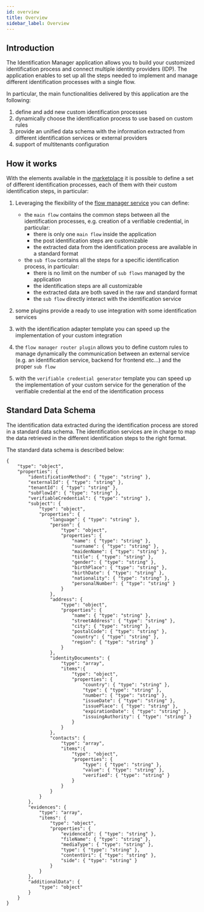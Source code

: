 ```yaml
---
id: overview
title: Overview
sidebar_label: Overview
---
```


<!--
WARNING: this file was automatically generated by Mia-Platform Doc Aggregator.
DO NOT MODIFY IT BY HAND.
Instead, modify the source file and run the aggregator to regenerate this file.
-->

## Introduction

The Identification Manager application allows you to build your customized identification process and connect multiple identity providers (IDP). The application enables to set up all the steps needed to implement and manage different identification processes with a single flow.

In particular, the main functionalities delivered by this application are the following:
1. define and add new custom identification processes
2. dynamically choose the identification process to use based on custom rules
3. provide an unified data schema with the information extracted from different identification services or external providers
4. support of multitenants configuration

## How it works

With the elements available in the [marketplace](../../marketplace/overview_marketplace) it is possible to define a set of different identification processes, each of them with their custom identification steps, in particular:
1. Leveraging the flexibility of the [flow manager service](../../runtime_suite/flow-manager-service/overview) you can define:
    - the `main flow` contains the common steps between all the identification processes, e.g. creation of a verifiable credential, in particular:
        - there is only one `main flow` inside the application
        - the post identification steps are customizable
        - the extracted data from the identification process are available in a standard format
    - the `sub flow` contains all the steps for a specific identification process, in particular:
        - there is no limit on the number of `sub flows` managed by the application
        - the identification steps are all customizable
        - the extracted data are both saved in the raw and standard format
        - the `sub flow` directly interact with the identification service

2. some plugins provide a ready to use integration with some identification services
3. with the identification adapter template you can speed up the implementation of your custom integration
4. the `flow manager router plugin` allows you to define custom rules to manage dynamically the communication between an external service (e.g. an identification service, backend for frontend etc...) and the proper `sub flow`
5. with the `verifiable credential generator` template you can speed up the implementation of your custom service for the generation of the verifiable credential at the end of the identification process

## Standard Data Schema

The identification data extracted during the identification process are stored in a standard data schema.
The identification services are in charge to map the data retrieved in the different identification steps to the right format. 

The standard data schema is described below:
```json5
{
    "type": "object",
    "properties": {
        "identificationMethod": { "type": "string" },
        "externalId": { "type": "string" },
        "tenantId": { "type": "string" },
        "subFlowId": { "type": "string" },
        "verifiableCredential": { "type": "string" },
        "subject": { 
            "type": "object",
            "properties": {
                "language": { "type": "string" },
                "person": {
                    "type": "object",
                    "properties": {
                        "name": { "type": "string" },
                        "surname": { "type": "string" },
                        "maidenName": { "type": "string" },
                        "title": { "type": "string" },
                        "gender": { "type": "string" },
                        "birthPlace": { "type": "string" },
                        "birthDate": { "type": "string" },
                        "nationality": { "type": "string" },
                        "personalNumber": { "type": "string" }
                    }
                },
                "address": {
                    "type": "object",
                    "properties": {
                        "name": { "type": "string" },
                        "streetAddress": { "type": "string" },
                        "city": { "type": "string" },
                        "postalCode": { "type": "string" },
                        "country": { "type": "string" },
                        "region": { "type": "string" }
                    }
                },
                "identityDocuments": {
                    "type": "array",
                    "items":{
                        "type": "object",
                        "properties": {
                            "country": { "type": "string" },
                            "type": { "type": "string" },
                            "number": { "type": "string" },
                            "issueDate": { "type": "string" },
                            "issuePlace": { "type": "string" },
                            "expirationDate": { "type": "string" },
                            "issuingAuthority": { "type": "string" }
                        }
                    }
                },
                "contacts": {
                    "type": "array",
                    "items":{
                        "type": "object",
                        "properties": {
                            "type": { "type": "string" },
                            "value": { "type": "string" },
                            "verified": { "type": "string" }
                        }
                    }
                }
            }
        },
        "evidences": {
            "type": "array",
            "items": {
                "type": "object",
                "properties": {
                    "evidenceId": { "type": "string" },
                    "fileName": { "type": "string" },
                    "mediaType": { "type": "string" },
                    "type": { "type": "string" },
                    "contentUri": { "type": "string" },
                    "side": { "type": "string" }
                }
            }
        },
        "additionalData": {
            "type": "object"
        }
    }
}
```
